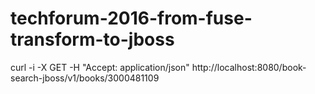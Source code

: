 # techforum-2016-from-fuse-transform-to-jboss



curl -i -X GET -H "Accept: application/json" http://localhost:8080/book-search-jboss/v1/books/3000481109